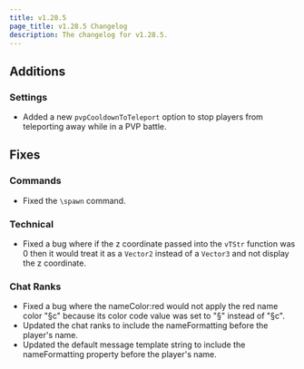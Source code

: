 ```yaml
---
title: v1.28.5
page_title: v1.28.5 Changelog
description: The changelog for v1.28.5.
---
```


## Additions

### Settings

-   Added a new `pvpCooldownToTeleport` option to stop players from teleporting away while in a PVP battle.

## Fixes

### Commands

-   Fixed the `\spawn` command.

### Technical

-   Fixed a bug where if the z coordinate passed into the `vTStr` function was 0 then it would treat it as a `Vector2` instead of a `Vector3` and not display the z coordinate.

### Chat Ranks

-   Fixed a bug where the nameColor:red would not apply the red name color "§c" because its color code value was set to "§" instead of "§c".
-   Updated the chat ranks to include the nameFormatting before the player's name.
-   Updated the default message template string to include the nameFormatting property before the player's name.
